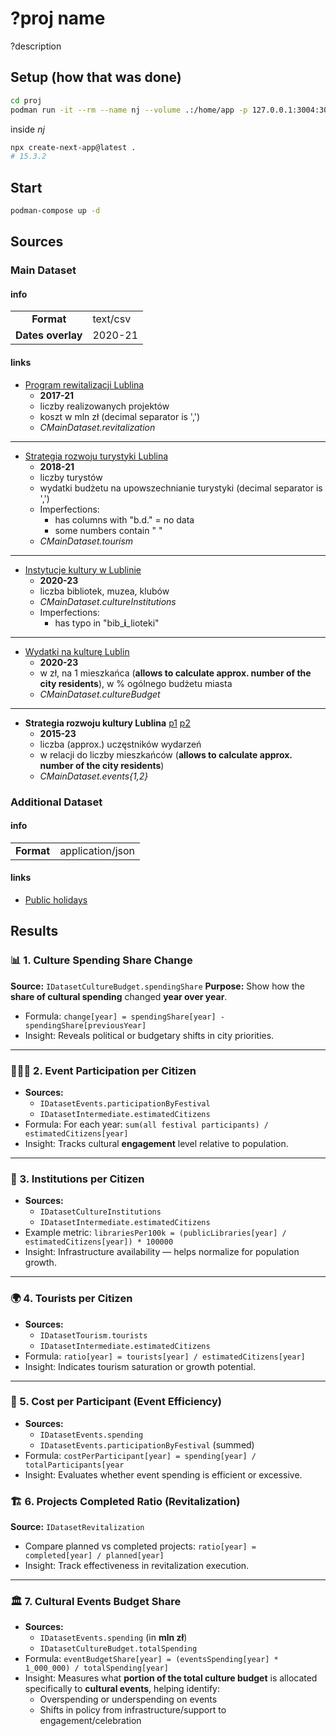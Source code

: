 # ?proj name
?description

## Setup (how that was done)
```bash
cd proj
podman run -it --rm --name nj --volume .:/home/app -p 127.0.0.1:3004:3004 localhost/simple-nodejs:alpha ash
```
inside _nj_
```sh
npx create-next-app@latest .
# 15.3.2
```


## Start
```bash
podman-compose up -d
```

## Sources
### Main Dataset
#### info
| | |
| :-: | :- |
| **Format** | text/csv |
| **Dates overlay** | 2020-21 |

#### links
- [Program rewitalizacji Lublina](https://dane.gov.pl/pl/dataset/3717,program-rewitalizacji-dla-lublina-na-lata-2017-2023/resource/54913/table)
  + **2017-21**
  + liczby realizowanych projektów
  + koszt w mln zł (decimal separator is ',')
  + _CMainDataset.revitalization_

---

- [Strategia rozwoju turystyki Lublina](https://dane.gov.pl/pl/dataset/3718,strategia-rozwoju-turystyki-miasta-lublin-do-roku-2025/resource/54916/table)
  + **2018-21**
  + liczby turystów
  + wydatki budżetu na upowszechnianie turystyki (decimal separator is ',')
  + Imperfections:
    - has columns with "b.d." = no data
    - some numbers contain " "
  + _CMainDataset.tourism_

---

- [Instytucje kultury w Lublinie](https://dane.gov.pl/pl/dataset/3643,c-3-1-instytucje-kultury-w-lublinie/resource/54739/table)
  + **2020-23**
  + liczba bibliotek, muzea, klubów
  + _CMainDataset.cultureInstitutions_
  + Imperfections:
    - has typo in "bib_**i**_lioteki"

---

- [Wydatki na kulturę Lublin](https://dane.gov.pl/pl/dataset/3701,d-1-4-wydatki-na-kulture-w-przeliczeniu-na-jednego-mieszkanca/resource/54866/table)
  + **2020-23**
  + w zł, na 1 mieszkańca (**allows to calculate approx. number of the city residents**), w % ogólnego budżetu miasta
  + _CMainDataset.cultureBudget_

---

- **Strategia rozwoju kultury Lublina**
  [p1](https://dane.gov.pl/pl/dataset/3740,strategia-rozwoju-kultury-lublina-na-lata-2013-2020/resource/54959/table)
  [p2](https://dane.gov.pl/pl/dataset/3712,d-1-2-liczba-uczestnikow-wybranych-wydarzen-kulturalnych-oraz-imprez-artystyczno/resource/54895/table)
  + **2015-23**
  + liczba (approx.) uczęstników wydarzeń
  + w relacji do liczby mieszkańców (**allows to calculate approx. number of the city residents**)
  + _CMainDataset.events{1,2}_

### Additional Dataset
#### info
| | |
| :-: | :- |
| **Format** | application/json |

#### links
- [Public holidays](https://date.nager.at/)


## Results
### 📊 1. Culture Spending Share Change
**Source:** `IDatasetCultureBudget.spendingShare`
**Purpose:** Show how the **share of cultural spending** changed **year over year**.
- Formula: `change[year] = spendingShare[year] - spendingShare[previousYear]`
- Insight: Reveals political or budgetary shifts in city priorities.

---

### 🧑‍🤝‍🧑 2. Event Participation per Citizen
- **Sources:**
  + `IDatasetEvents.participationByFestival`
  + `IDatasetIntermediate.estimatedCitizens`
- Formula: For each year:
  `sum(all festival participants) / estimatedCitizens[year]`
- Insight: Tracks cultural **engagement** level relative to population.

---

### 🎥 3. Institutions per Citizen
- **Sources:**
  + `IDatasetCultureInstitutions`
  + `IDatasetIntermediate.estimatedCitizens`
- Example metric:
  `librariesPer100k = (publicLibraries[year] / estimatedCitizens[year]) * 100000`
- Insight: Infrastructure availability — helps normalize for population growth.

---

### 🌍 4. Tourists per Citizen
- **Sources:**
  + `IDatasetTourism.tourists`
  + `IDatasetIntermediate.estimatedCitizens`
- Formula:
  `ratio[year] = tourists[year] / estimatedCitizens[year]`
- Insight: Indicates tourism saturation or growth potential.

---

### 🧾 5. Cost per Participant (Event Efficiency)
- **Sources:**
  + `IDatasetEvents.spending`
  + `IDatasetEvents.participationByFestival` (summed)
- Formula:
  `costPerParticipant[year] = spending[year] / totalParticipants[year`
- Insight: Evaluates whether event spending is efficient or excessive.

### 🏗️ 6. Projects Completed Ratio (Revitalization)
**Source:** `IDatasetRevitalization`
- Compare planned vs completed projects:
  `ratio[year] = completed[year] / planned[year]`
- Insight: Track effectiveness in revitalization execution.

---

### 🏛️ 7. Cultural Events Budget Share
- **Sources:**
  + `IDatasetEvents.spending` (in **mln zł**)
  + `IDatasetCultureBudget.totalSpending`
- Formula:
  `eventBudgetShare[year] = (eventsSpending[year] * 1_000_000) / totalSpending[year]`
- Insight: Measures what **portion of the total culture budget** is allocated specifically to **cultural events**, helping identify:
  + Overspending or underspending on events
  + Shifts in policy from infrastructure/support to engagement/celebration
